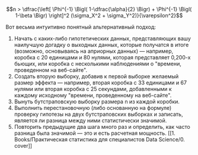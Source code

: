 $$n > \dfrac{\left[ \Phi^{-1} \Bigl( 1-\dfrac{\alpha}{2} \Bigr) + \Phi^{-1} \Bigl( 1-\beta \Bigr) \right]^2 (\sigma_X^2 + \sigma_Y^2)}{\varepsilon^2}$$



Вот весьма интуитивно понятный альтернативный подход: 
1. Начать с каких-либо гипотетических данных, представляющих вашу наилучшую догадку о выходных данных, которые получатся в итоге (возможно, основываясь на априорных данных) — например, коробка с 20 единицами и 80 нулями, которая представляет 0,200-х бьющих, или коробка с несколькими наблюдениями о "времени, проведенном на веб-сайте". 
2. Создать вторую выборку, добавив к первой выборке желаемый размер эффекта — например, вторая коробка с 33 единицами и 67 нулями или вторая коробка с 25 секундами, добавленными к каждому исходному "времени, проведенному на веб-сайте". 
3. Вынуть бутстраповскую выборку размера n из каждой коробки. 
4. Выполнить перестановочную (либо основанную на формуле) проверку гипотезы на двух бутстраповских выборках и записать, является ли разница между ними статистически значимой. 
5. Повторить предыдущие два шага много раз и определить, как часто разница была значимой — это и есть расчетная мощность.
[[1. Books/Практическая статистика для специалистов Data Science/0. cover]]

